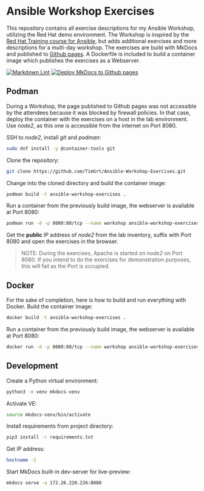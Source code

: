 # Ansible Workshop Exercises

This repository contains all exercise descriptions for my Ansible Workshop, utilizing the Red Hat demo environment. The Workshop is inspired by the [Red Hat Training course for Ansible](https://github.com/ansible/workshops), but adds additional exercises and more descriptions for a multi-day workshop.
The exercises are build with MkDocs and published to [Github pages](https://timgrt.github.io/Ansible-Workshop-Exercises).
A Dockerfile is included to build a container image which publishes the exercises as a Webserver.

[![Markdown Lint](https://github.com/TimGrt/Ansible-Best-Practices/actions/workflows/ci.yml/badge.svg)](https://github.com/TimGrt/Ansible-Best-Practices/actions/workflows/ci.yml) [![Deploy MkDocs to Github pages](https://github.com/TimGrt/Ansible-Workshop-Exercises/actions/workflows/ci.yml/badge.svg)](https://github.com/TimGrt/Ansible-Workshop-Exercises/actions/workflows/cd.yml)

## Podman

During a Workshop, the page published to Github pages was not accessible by the attendees because it was blocked by firewall policies. In that case, deploy the container with the exercises on a host in the lab environment. Use *node2*, as this one is accessible from the internet on Port 8080.

SSH to *node2*, install *git* and *podman*:

```bash
sudo dnf install -y @container-tools git
```

Clone the repository:

```bash
git clone https://github.com/TimGrt/Ansible-Workshop-Exercises.git
```

Change into the cloned directory and build the container image:

```bash
podman build -t ansible-workshop-exercises .
```

Run a container from the previously build image, the webserver is available at Port 8080:

```bash
podman run -d -p 8080:80/tcp --name workshop ansible-workshop-exercises
```

Get the **public** IP address of *node2* from the lab inventory, suffix with Port 8080 and open the exercises in the browser.

> NOTE: During the exercises, Apache is started on *node2* on Port 8080. If you intend to do the exercises for demonstration purposes, this will fail as the Port is occupied.

## Docker

For the sake of completion, here is how to build and run everything with Docker.
Build the container image:

```bash
docker build -t ansible-workshop-exercises .
```

Run a container from the previously build image, the webserver is available at Port 8080:

```bash
docker run -d -p 8080:80/tcp --name workshop ansible-workshop-exercises
```

## Development

Create a Python virtual environment:

```bash
python3 -m venv mkdocs-venv
```

Activate VE:

```bash
source mkdocs-venv/bin/activate
```

Install requirements from project directory:

```bash
pip3 install -r requirements.txt
```

Get IP address:

```bash
hostname -I
```

Start MkDocs built-in dev-server for live-preview:

```bash
mkdocs serve -a 172.26.220.226:8080
```
